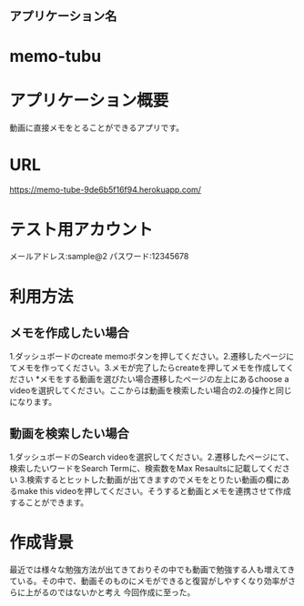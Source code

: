 ## アプリケーション名
# memo-tubu

# アプリケーション概要
動画に直接メモをとることができるアプリです。

# URL
https://memo-tube-9de6b5f16f94.herokuapp.com/

# テスト用アカウント
メールアドレス:sample@2
パスワード:12345678

# 利用方法
## メモを作成したい場合
1.ダッシュボードのcreate memoボタンを押してください。2.遷移したページにてメモを作ってください。3.メモが完了したらcreateを押してメモを作成してください
    *メモをする動画を選びたい場合遷移したページの左上にあるchoose a videoを選択してください。ここからは動画を検索したい場合の2.の操作と同じになります。
　　　　　　　　　　　
## 動画を検索したい場合
1.ダッシュボードのSearch videoを選択してください。2.遷移したページにて、検索したいワードをSearch Termに、検索数をMax Resaultsに記載してください
3.検索するとヒットした動画が出てきますのでメモをとりたい動画の欄にあるmake this videoを押してください。そうすると動画とメモを連携させて作成することができます。

# 作成背景
最近では様々な勉強方法が出てきておりその中でも動画で勉強する人も増えてきている。その中で、動画そのものにメモができると復習がしやすくなり効率がさらに上がるのではないかと考え
今回作成に至った。
